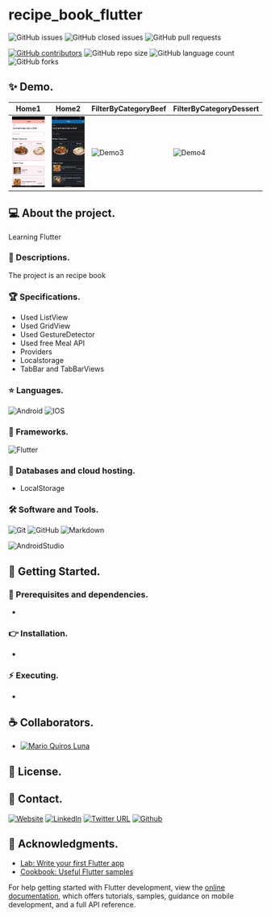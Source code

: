 # recipe_book_flutter

![GitHub issues](https://img.shields.io/github/issues/MarioQuirosLuna/Recipe_Book_Flutter)
![GitHub closed issues](https://img.shields.io/github/issues-closed/MarioQuirosLuna/Recipe_Book_Flutter)
![GitHub pull requests](https://img.shields.io/github/issues-pr/MarioQuirosLuna/Recipe_Book_Flutter)

[![GitHub contributors](https://img.shields.io/github/contributors/MarioQuirosLuna/Recipe_Book_Flutter.svg?color=blue)](https://github.com/MarioQuirosLuna/Recipe_Book_Flutter/network)
![GitHub repo size](https://img.shields.io/github/repo-size/MarioQuirosLuna/Recipe_Book_Flutter)
![GitHub language count](https://img.shields.io/github/languages/count/MarioQuirosLuna/Recipe_Book_Flutter)
![GitHub forks](https://img.shields.io/github/forks/MarioQuirosLuna/Recipe_Book_Flutter)

## ✨ Demo.

|Home1|Home2|FilterByCategoryBeef|FilterByCategoryDessert|
|--|--|--|--|
|![Demo1](https://github.com/MarioQuirosLuna/Recipe_Book_Flutter/blob/master/lib/assets/Demo/Home1.png?raw=true)|![Demo2](https://github.com/MarioQuirosLuna/Recipe_Book_Flutter/blob/master/lib/assets/Demo/Home_2.png?raw=true)|![Demo3](https://github.com/MarioQuirosLuna/Recipe_Book_Flutter/blob/master/lib/assets/Demo/FilterByCategory1.png?raw=true)|![Demo4](https://github.com/MarioQuirosLuna/Recipe_Book_Flutter/blob/master/lib/assets/Demo/FilterByCategory2.png?raw=true)|

## 💻 About the project.

Learning Flutter

   ### 📜 Descriptions.
   
   The project is an recipe book
   
   ### 🏆 Specifications.
   
   - Used ListView
   - Used GridView
   - Used GestureDetector
   - Used free Meal API
   - Providers
   - Localstorage
   - TabBar and TabBarViews

   ### ⭐ Languages.
   
  ![Android](https://custom-icon-badges.herokuapp.com/badge/-Android-%233DDC84?style=flat&logo=Android&logoColor=white&labelColor=111)
  ![IOS](https://custom-icon-badges.herokuapp.com/badge/-IOS-%23007aff?style=flat&logo=IOS&logoColor=white&labelColor=111)

   ### 🎨 Frameworks.

  ![Flutter](https://custom-icon-badges.herokuapp.com/badge/-Flutter-%23042B59?style=flat&logo=flutter&logoColor=white&labelColor=111)
   
   ### 💾 Databases and cloud hosting.

  - LocalStorage
  
   ### 🛠️ Software and Tools.
   
  ![Git](https://custom-icon-badges.herokuapp.com/badge/-Git-%23F05032?style=flat&logo=git&logoColor=white&labelColor=111)
  ![GitHub](https://custom-icon-badges.herokuapp.com/badge/-GitHub-%23181717?style=flat&logo=github&logoColor=white&labelColor=111)
  ![Markdown](https://custom-icon-badges.herokuapp.com/badge/-Markdown-%23000000?style=flat&logo=Markdown&logoColor=white&labelColor=111)
  
  ![AndroidStudio](https://custom-icon-badges.herokuapp.com/badge/-AndroidStudio-%233DDC84?style=flat&logo=AndroidStudio&logoColor=white&labelColor=111)

## 🚀 Getting Started.

   ### 📌 Prerequisites and dependencies.
   
   - 

   ### 👉 Installation.
   
   - 

   ### ⚡ Executing.
   
   - 

## ☕ Collaborators.

* [![Mario Quiros Luna](https://custom-icon-badges.herokuapp.com/badge/-Mario%20Quirós%20Luna-%23181717?style=flat&logo=github&logoColor=white&labelColor=111)](https://github.com/MarioQuirosLuna)

## 📝 License.

## 💬 Contact.

[![Website](https://img.shields.io/website?label=Portfolio&up_color=%231E0A46&up_message=Mario%20Quiros%20Luna%20Dev&url=https%3A%2F%2Fmarioql-dev.vercel.app%2F)](https://marioql-dev.vercel.app/)
[![LinkedIn](https://custom-icon-badges.herokuapp.com/badge/-LinkedIn%20Mario%20Quirós%20Luna-%230A66C2?style=flat&logo=LinkedIn&logoColor=white&labelColor=111)](https://www.linkedin.com/in/mario-quir%C3%B3s-luna-dev-b99050206/)
[![Twitter URL](https://img.shields.io/twitter/url?label=Twitter%20%40MarioQuirosL&style=social&url=https%3A%2F%2Ftwitter.com%2FMarioQuirosL)](https://twitter.com/MarioQuirosL)
[![Github](https://img.shields.io/github/followers/MarioQuirosLuna?label=Github&style=social)](https://github.com/MarioQuirosLuna)

## 💜 Acknowledgments.

- [Lab: Write your first Flutter app](https://docs.flutter.dev/get-started/codelab)
- [Cookbook: Useful Flutter samples](https://docs.flutter.dev/cookbook)

For help getting started with Flutter development, view the
[online documentation](https://docs.flutter.dev/), which offers tutorials,
samples, guidance on mobile development, and a full API reference.
